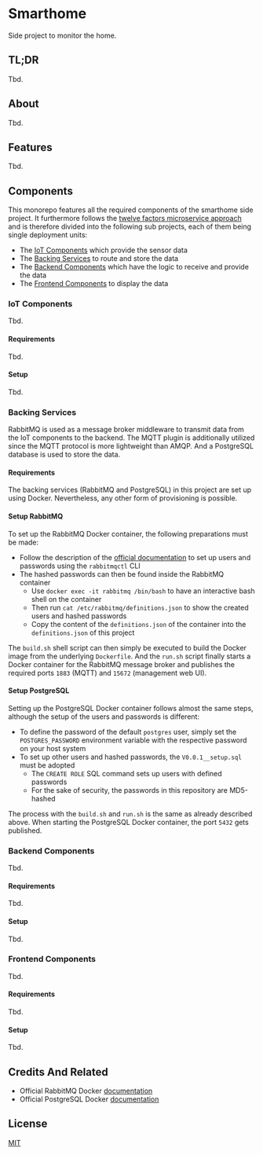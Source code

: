 # Smarthome

Side project to monitor the home.

## TL;DR

Tbd.

## About

Tbd.

## Features

Tbd.

## Components

This monorepo features all the required components of the smarthome side project.
It furthermore follows the [twelve factors microservice approach](https://12factor.net) and is therefore divided into the following sub projects, each of them being single deployment units:

- The [IoT Components](iot) which provide the sensor data
- The [Backing Services](services) to route and store the data
- The [Backend Components](backend) which have the logic to receive and provide the data
- The [Frontend Components](frontend) to display the data

### IoT Components

Tbd.

#### Requirements

Tbd.

#### Setup

Tbd.

### Backing Services

RabbitMQ is used as a message broker middleware to transmit data from the IoT components to the backend.
The MQTT plugin is additionally utilized since the MQTT protocol is more lightweight than AMQP.
And a PostgreSQL database is used to store the data.

#### Requirements

The backing services (RabbitMQ and PostgreSQL) in this project are set up using Docker.
Nevertheless, any other form of provisioning is possible.

#### Setup RabbitMQ

To set up the RabbitMQ Docker container, the following preparations must be made:

- Follow the description of the [official documentation](https://www.rabbitmq.com/access-control.html#user-management) to set up users and passwords using the `rabbitmqctl` CLI
- The hashed passwords can then be found inside the RabbitMQ container
  - Use `docker exec -it rabbitmq /bin/bash` to have an interactive bash shell on the container
  - Then run `cat /etc/rabbitmq/definitions.json` to show the created users and hashed passwords
  - Copy the content of the `definitions.json` of the container into the `definitions.json` of this project

The `build.sh` shell script can then simply be executed to build the Docker image from the underlying `Dockerfile`.
And the `run.sh` script finally starts a Docker container for the RabbitMQ message broker and publishes the required ports `1883` (MQTT) and `15672` (management web UI).

#### Setup PostgreSQL

Setting up the PostgreSQL Docker container follows almost the same steps, although the setup of the users and passwords is different:

- To define the password of the default `postgres` user, simply set the `POSTGRES_PASSWORD` environment variable with the respective password on your host system
- To set up other users and hashed passwords, the `V0.0.1__setup.sql` must be adopted
  - The `CREATE ROLE` SQL command sets up users with defined passwords
  - For the sake of security, the passwords in this repository are MD5-hashed

The process with the `build.sh` and `run.sh` is the same as already described above.
When starting the PostgreSQL Docker container, the port `5432` gets published.

### Backend Components

Tbd.

#### Requirements

Tbd.

#### Setup

Tbd.

### Frontend Components

Tbd.

#### Requirements

Tbd.

#### Setup

Tbd.

## Credits And Related

- Official RabbitMQ Docker [documentation](https://hub.docker.com/_/rabbitmq)
- Official PostgreSQL Docker [documentation](https://hub.docker.com/_/postgres)

## License

[MIT](LICENSE)
